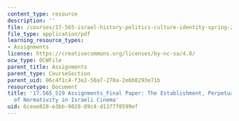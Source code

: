 ```yaml
---
content_type: resource
description: ''
file: /courses/17-565-israel-history-politics-culture-identity-spring-2019/6ceae828e3bb902889c4d1377f8599ef_MIT17_565S19_FinalPaper2.pdf
file_type: application/pdf
learning_resource_types:
- Assignments
license: https://creativecommons.org/licenses/by-nc-sa/4.0/
ocw_type: OCWFile
parent_title: Assignments
parent_type: CourseSection
parent_uid: 06c4f1c4-f3e2-50a7-270a-2e6b8293e71b
resourcetype: Document
title: '17.565_S19 Assignments_Final Paper: The Establishment, Perpetuation, and Rejection
  of Normativity in Israeli Cinema'
uid: 6ceae828-e3bb-9028-89c4-d1377f8599ef
---
```

